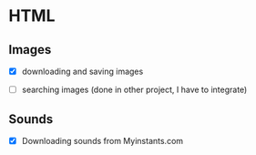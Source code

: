 # HTML 


## Images
- [x] downloading and saving images
- [ ] searching images (done in other project, I have to integrate)


## Sounds
- [x] Downloading sounds from Myinstants.com
